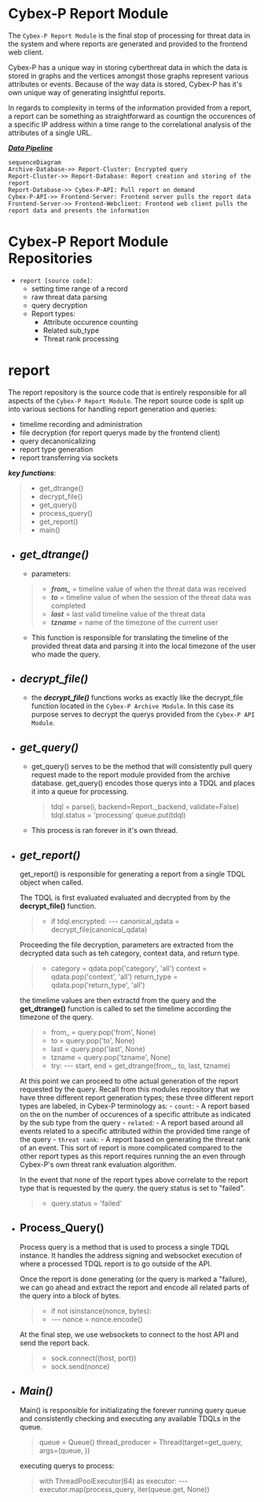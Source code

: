﻿# Cybex-P Report Module
The `Cybex-P Report Module` is the final stop of processing for threat data in the system and where reports are generated and provided to the frontend web client.

Cybex-P has a unique way in storing cyberthreat data in which the data is stored in graphs and the vertices amongst those graphs represent various attributes or events. Because of the way data is stored, Cybex-P has it's own unique way of generating insightful reports.  

In regards to complexity in terms of the information provided from a report, a report can be something as straightforward as countign the occurences of a specific IP address within a time range to the correlational analysis of the attributes of a single URL. 

***<u>Data Pipeline</u>***

```mermaid
sequenceDiagram
Archive-Database->> Report-Cluster: Encrypted query
Report-Cluster->> Report-Database: Report creation and storing of the report
Report-Database->> Cybex-P-API: Pull report on demand
Cybex-P-API->> Frontend-Server: Frontend server pulls the report data
Frontend-Server->> Frontend-Webclient: Frontend web client pulls the report data and presents the information 

```

# Cybex-P Report Module Repositories
-	`report [source code]`:
	-	setting time range of a record
	-	raw threat data parsing
	-	query decryption
	-	Report types:
		-	Attribute occurence counting
		-	Related sub_type 
		-	Threat rank processing
# report
The report repository is the source code that is entirely responsible for all aspects of the `Cybex-P Report Module`. The report source code is split up into various sections for handling report generation and queries:
-	timelime recording and administration
-	file decryption (for report querys made by the frontend client)
-  query decanonicalizing
- 	report type generation
- report transferring via sockets

***key functions***:
> - get_dtrange()
> - decrypt_file()
> - get_query()
> - process_query()
> - get_report()
> - main()

- ***get_dtrange()***
	- 
	- parameters:
	> - ***from_*** = timeline value of when the threat data was received
	> - ***to*** = timeline value of when the session of the  threat data was completed
	> - ***last*** = last valid timeline value of the threat data
	> - ***tzname*** = name of the timezone of the current user

	- This function is responsible for translating the timeline of the provided threat data and parsing it
into the local timezone of the user who made the query.

- ***decrypt_file()***
	- 
	- the ***decrypt_file()*** functions works as exactly like the decrypt_file function located in the `Cybex-P Archive Module`. In this case its purpose serves to decrypt the querys provided from the `Cybex-P API Module`. 

- ***get_query()***
	-
	- get_query() serves to be the method that will consistently pull query request made to the report module provided from the archive database. get_query() encodes those querys into a TDQL and places it into a queue for processing. 
		>  tdql = parse(i, backend=Report._backend, validate=False)
		> tdql.status = 'processing'
		> queue.put(tdql)
	
	
	-	This process is ran forever in it's own thread. 

- ***get_report()***
	- 
	get_report() is responsible for generating a report from a single TDQL object when called. 

	The TDQL is first evaluated evaluated and decrypted from by the **decrypt_file()** function.
	> - if tdql.encrypted:
			--- canonical_qdata = decrypt_file(canonical_qdata)

	
	 Proceeding the file decryption, parameters are extracted from the decrypted data such as teh category, context data, and return type.
	 > - category = qdata.pop('category', 'all')
	 context = qdata.pop('context', 'all')
	 return_type = qdata.pop('return_type', 'all')

	the timelime values are then extractd from the query and the **get_dtrange()** function is called to set the timelime according the timezone of the query.
	> - from_ = query.pop('from', None)
	> - to = query.pop('to', None)
	> - last = query.pop('last', None)
	> - tzname = query.pop('tzname', None)
	> - try:
		---	start, end = get_dtrange(from_, to, last, tzname)
	
	 At this point we can proceed to othe actual generation of the report requested by the query. Recall from this modules repository that we have three different report generation types; these three different report types are labeled, in Cybex-P terminology as:
		- `count`:
			- A report based on the on the number of occurences of a specific attribute as indicated by the sub type from the query
		- `related`: 
			- A report based around all events related to a specific attributed within the provided time range of the query
		-	`threat rank`:
			-	A report based on generating the threat rank of an event. This sort of report is more complicated compared to the other report types as this report requires running the an even through Cybex-P's own threat rank evaluation algorithm.

	In the event that none of the report types above correlate to the report type that is requested by the query. the query status is set to "failed".
	> - query.status = 'failed'
	

- **Process_Query()**
	- 
	Process query is a method that is used to process a single TDQL instance. It handles the address signing and websocket execution of where a processed TDQL report is to go outside of the API.
	
	 Once the report is done generating (or the query is marked a "failure), we can go ahead and extract the report and encode all related parts of the query into a block of bytes.
	> -	if not isinstance(nonce, bytes):
	> -	--- nonce = nonce.encode()
	
	 At the final step, we use websockets to connect to the host API and send the report back.
	> - sock.connect((host, port))
	> - sock.send(nonce)

- ***Main()***
	- 
	Main() is responsible for initializating the forever running query queue and consistently checking and executing any available TDQLs in the queue.
	>  queue = Queue()
	thread_producer = Thread(target=get_query, args=(queue, ))

	executing querys to process:
	> with ThreadPoolExecutor(64) as executor:
	--- executor.map(process_query, iter(queue.get, None))